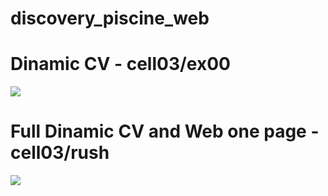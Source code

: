 # discovery_piscine_web

# Dinamic CV - cell03/ex00

<img src="https://media.giphy.com/media/lHbgnJwbrUkghRcL8X/giphy.gif?cid=790b7611751228428eadc3006c6c40ef0591721310bbacba&rid=giphy.gif&ct=g">

# Full Dinamic CV and Web one page - cell03/rush

<img src="https://media.giphy.com/media/FknqPy7RRn6ih95xoY/giphy.gif">
